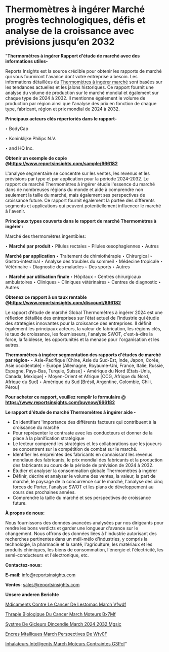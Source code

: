 # Thermomètres à ingérer Marché progrès technologiques, défis et analyse de la croissance avec prévisions jusqu’en 2032

"<strong>Thermomètres à ingérer Rapport d'étude de marché avec des informations utiles-</strong>

Reports Insights est la source crédible pour obtenir les rapports de marché qui vous fourniront l'avance dont votre entreprise a besoin. Les informations détaillées du <a href=https://www.reportsinsights.com/sample/666182>Thermomètres à ingérer marché</a> sont basées sur les tendances actuelles et les jalons historiques. Ce rapport fournit une analyse du volume de production sur le marché mondial et également sur chaque type de 2024 à 2032. Il mentionne également le volume de production par région ainsi que l'analyse des prix en fonction de chaque type, fabricant, région et prix mondial de 2024 à 2032.

<b>Principaux acteurs clés répertoriés dans le rapport-</b>

‣ BodyCap

‣ Koninklijke Philips N.V.

‣ and HQ Inc.

<strong><b>Obtenir un exemple de copie @</b></strong><a href=https://www.reportsinsights.com/sample/666182><strong><b>https://www.reportsinsights.com/sample/666182</b></strong></a>

L'analyse segmentaire se concentre sur les ventes, les revenus et les prévisions par type et par application pour la période 2024-2032. Le rapport de marché Thermomètres à ingérer étudie l'essence du marché dans de nombreuses régions du monde et aide à comprendre non seulement la taille du marché, mais également ses perspectives de croissance future. Ce rapport fournit également la portée des différents segments et applications qui peuvent potentiellement influencer le marché à l'avenir.

<strong>Principaux types couverts dans le rapport de marché Thermomètres à ingérer :</strong>

Marché des thermomètres ingentibles:

‣  <strong> Marché par produit </strong>
‣ Pilules rectales
‣ Pilules œsophagiennes
‣ Autres

<strong>Marché par application </strong>
‣ Traitement de chimiothérapie
‣ Chirurgical
‣ Gastro-intestinal
‣ Analyse des troubles du sommeil
‣ Médecine tropicale
‣ Vétérinaire
‣ Diagnostic des maladies
‣ Des sports
‣ Autres

‣  <strong> <strong> Marché par utilisation finale </strong> </strong>
‣ Hôpitaux
‣ Centres chirurgicaux ambulatoires
‣ Cliniques
‣ Cliniques vétérinaires
‣ Centres de diagnostic
‣ Autres

<strong><b>Obtenez ce rapport à un taux rentable @</b></strong><a href=https://www.reportsinsights.com/discount/666182><strong><b>https://www.reportsinsights.com/discount/666182</b></strong></a>

Le rapport d’étude de marché Global Thermomètres à ingérer 2024 est une réflexion détaillée des entreprises sur l’état actuel de l’industrie qui étudie des stratégies innovantes pour la croissance des entreprises. Il définit également les principaux acteurs, la valeur de fabrication, les régions clés, le taux de croissance, les fournisseurs, l'analyse SWOT, c'est-à-dire la force, la faiblesse, les opportunités et la menace pour l'organisation et les autres.

<strong>Thermomètres à ingérer segmentation des rapports d'études de marché par région-</strong>
‣ Asie-Pacifique [Chine, Asie du Sud-Est, Inde, Japon, Corée, Asie occidentale]
‣ Europe [Allemagne, Royaume-Uni, France, Italie, Russie, Espagne, Pays-Bas, Turquie, Suisse]
‣ Amérique du Nord [États-Unis, Canada, Mexique]
‣ Moyen-Orient et Afrique [CCG, Afrique du Nord, Afrique du Sud]
‣ Amérique du Sud [Brésil, Argentine, Colombie, Chili, Pérou]

<strong>Pour acheter ce rapport, veuillez remplir le formulaire @   <a href=https://www.reportsinsights.com/buynow/666182>https://www.reportsinsights.com/buynow/666182</a></strong>

<strong>Le rapport d'étude de marché Thermomètres à ingérer aide -</strong>
<ul>
  <li>En identifiant 'importance des différents facteurs qui contribuent à la croissance du marché</li>
  <li>Pour représenter le contraste avec les conducteurs et donner de la place à la planification stratégique</li>
  <li>Le lecteur comprend les stratégies et les collaborations que les joueurs se concentrent sur la compétition de combat sur le marché.</li>
  <li>Identifier les empreintes des fabricants en connaissant les revenus mondiaux des fabricants, le prix mondial des fabricants et la production des fabricants au cours de la période de prévision de 2024 à 2032.</li>
  <li>Étudier et analyser la consommation globale Thermomètres à ingérer</li>
  <li>Définir, décrire et analyser le volume des ventes, la valeur, la part de marché, le paysage de la concurrence sur le marché, l'analyse des cinq forces de Porter, l'analyse SWOT et les plans de développement au cours des prochaines années.</li>
  <li>Comprendre la taille du marché et ses perspectives de croissance future.</li>
</ul>
<strong>À propos de nous:</strong>

Nous fournissons des données avancées analysées par nos dirigeants pour rendre les bons verdicts et garder une longueur d'avance sur le changement. Nous offrons des données liées à l'industrie autorisant des recherches pertinentes dans un méli-mélo d'industries, y compris la technologie, la pharmacie et la santé, l'agriculture, les matériaux et les produits chimiques, les biens de consommation, l'énergie et l'électricité, les semi-conducteurs et l'électronique, etc.

<strong>Contactez-nous:</strong>

<strong>E-mail:</strong> <a href=mailto:info@reportsinsights.com>info@reportsinsights.com</a>

<strong>Ventes</strong>: <a href=mailto:sales@reportsinsights.com>sales@reportsinsights.com</a>

<strong>Unsere anderen Berichte</strong>

<a href=https://www.linkedin.com/pulse/m%C3%A9dicaments-contre-le-cancer-de-lestomac-march%C3%A9-vfwdf/>Mdicaments Contre Le Cancer De Lestomac March Vfwdf</a>

<a href=https://www.linkedin.com/pulse/th%C3%A9rapie-biologique-du-cancer-march%C3%A9-moteurs-bx7mf/>Thrapie Biologique Du Cancer March Moteurs Bx7Mf</a>

<a href=https://www.linkedin.com/pulse/syst%C3%A8me-de-gicleurs-dincendie-march%C3%A9-2024-2032-mgsic/>Systme De Gicleurs Dincendie March 2024 2032 Mgsic</a>

<a href=https://www.linkedin.com/pulse/encres-m%C3%A9talliques-march%C3%A9-perspectives-de-wtv0f/>Encres Mtalliques March Perspectives De Wtv0F</a>

<a href=https://www.linkedin.com/pulse/inhalateurs-intelligents-march%C3%A9-moteurs-contraintes-g3pcf/>Inhalateurs Intelligents March Moteurs Contraintes G3Pcf</a>"
